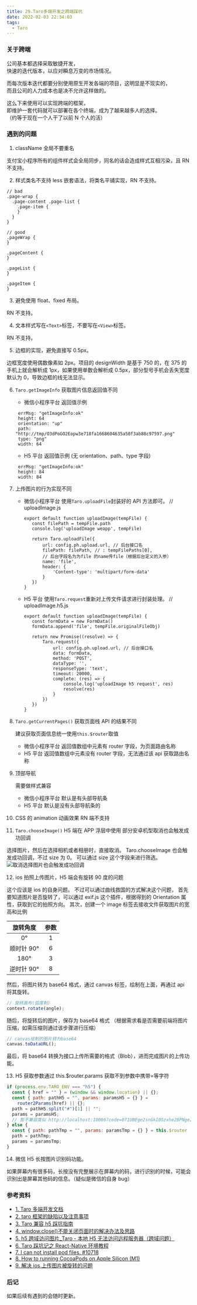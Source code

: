 ```yaml
---
title: 29.Taro多端开发之跨端踩坑
date: 2022-02-03 22:34:03
tags:
  - Taro
---
```


### 关于跨端

公司基本都选择采取敏捷开发，  
快速的迭代版本，以应对瞬息万变的市场情况。

而每次版本迭代都要分别使用原生开发各端的项目，这明显是不现实的，  
而且公司的人力成本也是决不允许这样做的。

这么下来使用可以实现跨端的框架，  
即维护一套代码就可以部署在各个终端，成为了越来越多人的选择。  
（约等于现在一个人干了以前 N 个人的活）

<!-- more -->

### 遇到的问题

1. className 全局不要重名

支付宝小程序所有的组件样式会全局同步，同名的话会造成样式互相污染，且 RN 不支持。

2. 样式类名不支持 less 嵌套语法，将类名平铺实现，RN 不支持。

```less
// bad
.page-wrap {
  .page-content .page-list {
    .page-item {
    }
  }
}

// good
.pageWrap {
}

.pageContent {
}

.pageList {
}

.pageItem {
}
```

3. 避免使用 float、fixed 布局。

RN 不支持。

4. 文本样式写在`<Text>`标签，不要写在`<View>`标签。

RN 不支持。

5. 边框的实现，避免直接写 0.5px。

边框宽度使用偶数像素如 2px。项目的 designWidth 是基于 750 的，在 375 的手机上就会解析成 1px，如果使用单数会解析成 0.5px，部分型号手机会丢失宽度默认为 0，导致边框的线无法显示。

6. `Taro.getImageInfo` 获取图片信息返回值不同

   - 微信小程序平台 返回值示例

   ```
   	errMsg: "getImageInfo:ok"
   	height: 64
   	orientation: "up"
   	path: "http://tmp/O3dPoGO2Eopw3e718fa1668604635a50f3ab88c97597.png"
   	type: "png"
   	width: 64
   ```

   - H5 平台 返回值示例 (无 orientation、path、type 字段)

   ```
   	errMsg: "getImageInfo:ok"
   	height: 84
   	width: 84
   ```

7. 上传图片的行为实现不同

   - 微信小程序平台
     使用`Taro.uploadFile`封装好的 API 方法即可。
     // uploadImage.js

     ```
     export default function uploadImage(tempFile) {
     	const filePath = tempFile.path
     	console.log('uploadImage weapp', tempFile)

     	return Taro.uploadFile({
     		url: config.ph.upload.url, // 后台接口名
     		filePath: filePath, // : tempFilePaths[0],
     		// 后台字段名为为file 的name传file（根据后台定义的入参）
     		name: 'file',
     		header: {
     			'Content-type': 'multipart/form-data'
     		}
     	})
     }
     ```

   - H5 平台
     使用`Taro.request`重新对上传文件请求进行封装处理。
     // uploadImage.h5.js

     ```
     export default function uploadImage(tempFile) {
     	const formData = new FormData()
     	formData.append('file', tempFile.originalFileObj)

     	return new Promise((resolve) => {
     		Taro.request({
     			url: config.ph.upload.url, // 后台接口名
     			data: formData,
     			method: 'POST',
     			dataType: '',
     			responseType: 'text',
     			timeout: 20000,
     			complete: (res) => {
     				console.log('uploadImage h5 request', res)
     				resolve(res)
     			}
     		})
     	})
     }
     ```

8. `Taro.getCurrentPages()` 获取页面栈 API 的结果不同

   建议获取页面信息统一使用`this.$router`取值

   - 微信小程序平台
     返回值数组中元素有 router 字段，为页面路由名称
   - H5 平台
     返回值数组中元素没有 router 字段，无法通过该 api 获取路由名称

9. 顶部导航

   需要做样式兼容

   - 微信小程序平台
     默认是有头部导航条
   - H5 平台
     默认是没有头部导航条的

10. CSS 的 animation 动画效果 RN 端不支持

11. `Taro.chooseImage()` H5 端在 APP 浮层中使用 部分安卓机型取消也会触发成功回调

选择图片，然后在选择相机或者相册时，直接取消。
Taro.chooseImage 也会触发成功回调，不过 size 为 0。
可以通过 size 这个字段来进行筛选。
![取消选择图片也会触发成功回调](../../../../images/image_29_1.jpg)

12. ios 拍照上传图片，H5 端会有旋转 90 度的问题

这个应该是 ios 的自身问题。
不过可以通过曲线救国的方式解决这个问题，
首先要知道图片是否旋转了，可以通过 exif.js 这个插件，根据得到的 Orientation 属性，获取到它的拍照方向。
其次，创建一个 image 标签去接收文件获取图片的宽高和比例

|  旋转角度  | 参数 |
| :--------: | :--: |
|     0°     |  1   |
| 顺时针 90° |  6   |
|    180°    |  3   |
| 逆时针 90° |  8   |

然后，将图片转为 base64 格式，通过 canvas 标签，绘制在上面，再通过 api 将其旋转。

```js
// 旋转画布(弧度制)
context.rotate(angle);
```

随后，将旋转后的图片，保存为 base64 格式
（根据需求看是否需要前端将图片压缩，如需压缩则通过该步骤进行压缩）

```js
// canvas绘制的图片转为base64
canvas.toDataURL();
```

最后，将 base64 转换为接口上传所需要的格式（Blob），进而完成图片的上传功能。

13. H5 获取参数通过 this.$router.params 获取不到参数中携带=等字符

```js
if (process.env.TARO_ENV === "h5") {
  const { href = "" } = (window && window.location) || {};
  const { path: pathH5 = "", params: paramsH5 = {} } =
    router2Params(href) || {};
  path = pathH5.split("#")[1] || "";
  params = paramsH5;
  // 暂不兼容类似 http://localhost:10086?code=071UBEge2snGkI0Szxhe2BPNge2UBEgU&state=123#/pages/index 格式，如有场景需要可后续拓展
} else {
  const { path: pathTmp = "", params: paramsTmp = {} } = this.$router || {};
  path = pathTmp;
  params = paramsTmp;
}
```

14. 微信 H5 长按图片识别码功能。

如果屏幕内有很多码，长按没有完整展示在屏幕内的码，进行识别的时候，可能会识别出是屏幕其他码的信息。（疑似是微信的自身 bug）

### 参考资料

- [1. Taro 多端开发文档](https://taro-docs.jd.com/taro/docs/envs)
- [2. taro 框架的缺陷以及注意事项](https://blog.csdn.net/gwdgwd123/article/details/84726238)
- [3. Taro 兼容 h5 踩坑指南](https://blog.csdn.net/chuogun0812/article/details/100766099)
- [4. window.close()不能关闭页面时的解决办法及思路](https://blog.csdn.net/perryliu6/article/details/87791231)
- [5. h5 跨域访问图片\_Taro - 本地 H5 无法访问远程服务器（跨域问题）](https://blog.csdn.net/weixin_30394975/article/details/112942957)
- [6. Taro 踩坑记之 React-Native 环境教程](https://www.jianshu.com/p/8186b70eb316)
- [7. I can not install pod files. #10718](https://github.com/CocoaPods/CocoaPods/issues/10718)
- [8. How to running CocoaPods on Apple Silicon (M1)](https://stackoverflow.com/questions/64901180/running-cocoapods-on-apple-silicon-m1/65334677#65334677)
- [9. 解决 ios 上传图片被旋转的问题](https://blog.csdn.net/weixin_55869781/article/details/119110800)

### 后记

如果后续有遇到的会随时更新。
